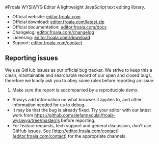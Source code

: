 #Froala WYSIWYG Editor
A lightweight JavaScript text editing library.

* Official website:  [editor.froala.com](http://editor.froala.com)
* Official download: [editor.froala.com/latest.zip](http://editor.froala.com/latest.zip)
* Official documentation:  [editor.froala.com/docs](http://editor.froala.com/docs)
* Changelog:  [editor.froala.com/changelog](http://editor.froala.com/changelog)
* Licensing: [editor.froala.com/download](http://editor.froala.com/download)
* Support: [editor.froala.com/contact](http://editor.froala.com/contact)

## Reporting issues
We use GitHub Issues as our official bug tracker. We strive to keep this a clean, maintainable and searchable record of our open and closed bugs, therefore we kindly ask you to obey some rules before reporting an issue:

1. Make sure the report is accompanied by a reproducible demo.
* Always add information on what browser it applies to, and other information needed for us to debug.
* It may be that the bug is already fixed. Try your editor with our latest work from https://github.com/stefanneculai/froala-wysiwyg/tree/master/js before reporting.
* For feature requests, tech support and general discussion, don't use GitHub Issues. See [http://editor.froala.com/contact](editor.froala.com/contact) for the appropriate channels.
